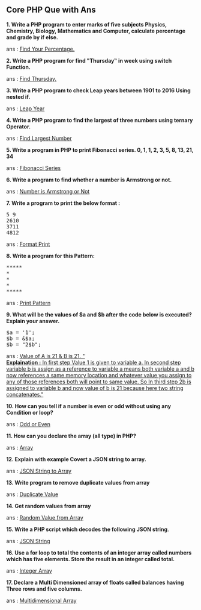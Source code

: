<h2> Core PHP Que with Ans </h2>

<b>1.	Write a PHP program to enter marks of five subjects Physics, Chemistry, Biology, Mathematics and Computer, calculate percentage and grade by if else.</b>

ans : <a href="Answers/1.php"> Find Your Percentage. </a>

<b>2.	Write a PHP program for find "Thursday‟ in week using switch Function.</b>

ans : <a href="Answers/2.php"> Find Thursday. </a>

<b>3.	Write a PHP program to check Leap years between 1901 to 2016 Using nested if.</b>

ans : <a href="Answers/3.php"> Leap Year </a>

<b>4.	Write a PHP program to find the largest of three numbers using ternary Operator.</b>

ans : <a href="Answers/4.php"> Find Largest Number </a>

<b>5.	Write a program in PHP to print Fibonacci series. 0, 1, 1, 2, 3, 5, 8, 13, 21, 34</b>

ans : <a href="Answers/5.php"> Fibonacci Series </a>

<b>6.	Write a program to find whether a number is Armstrong or not.</b>

ans : <a href="Answers/6.php"> Number is Armstrong or Not </a>

<b>7.	Write a program to print the below format :</b>
<pre>
5 9
2610
3711
4812
</pre>

ans : <a href="Answers/7.php"> Format Print </a>

<b>8.	Write a program for this Pattern:</b>
<pre>
*****
*
*
*
*****
</pre>

ans : <a href="Answers/8.php"> Print Pattern </a>

<b>9.	What will be the values of $a and $b after the code below is executed? Explain your answer.</b>
<pre>
$a = '1';
$b = &$a;
$b = "2$b";
</pre>

ans : <a href="Answers/9.php"> Value of A is 21 & B is 21. "<br><b>Explaination :</b> In first step Value 1 is given to variable a. In second step variable b is assign as a reference to variable a means both variable a and b now references a same memory location and whatever value you assign to any of those references both will point to same value. So In third step 2b is assigned to variable b and now value of b is 21 because here two string concatenates."</a>

<b>10.	How can you tell if a number is even or odd without using any Condition or loop?</b>

ans : <a href="Answers/10.php"> Odd or Even </a>

<b>11.	How can you declare the array (all type) in PHP?</b>

ans : <a href="Answers/11.php"> Array </a>

<b>12. Explain with example Covert a JSON string to array.</b>

ans : <a href="Answers/11.php"> JSON String to Array </a>

<b>13.	Write program to remove duplicate values from array</b>

ans : <a href="Answers/13.php"> Duplicate Value </a>

<b>14.	Get random values from array</b>

ans : <a href="Answers/14.php"> Random Value from Array </a>

<b>15.	Write a PHP script which decodes the following JSON string</b>.

ans : <a href="Answers/15.php"> JSON String </a>

<b>16.	Use a for loop to total the contents of an integer array called numbers which has five elements. Store the result in an integer called total.</b>

ans : <a href="Answers/16.php"> Integer Array </a>

<b>17.	Declare a Multi Dimensioned array of floats called balances having Three rows and five columns.</b>

ans : <a href="Answers/17.php"> Multidimensional Array </a>
